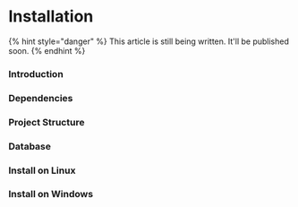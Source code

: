 # Installation

{% hint style="danger" %}
This article is still being written. It'll be published soon.
{% endhint %}

### Introduction

### Dependencies

### Project Structure

### Database

### Install on Linux

### Install on Windows
